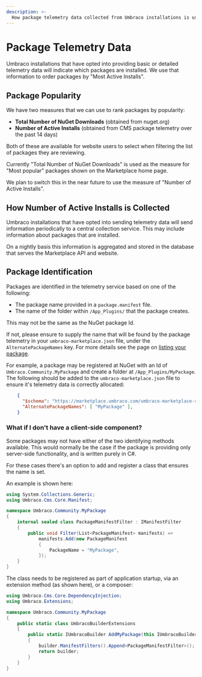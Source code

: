 ```yaml
---
description: >-
  How package telemetry data collected from Umbraco installations is used to order packages
---
```


# Package Telemetry Data

Umbraco installations that have opted into providing basic or detailed telemetry data will indicate which packages are installed. We use that information to order packages by "Most Active Installs".

## Package Popularity

We have two measures that we can use to rank packages by popularity:

- **Total Number of NuGet Downloads** (obtained from nuget.org)
- **Number of Active Installs** (obtained from CMS package telemetry over the past 14 days)

Both of these are available for website users to select when filtering the list of packages they are reviewing.

Currently "Total Number of NuGet Downloads" is used as the measure for "Most popular" packages shown on the Marketplace home page.

We plan to switch this in the near future to use the measure of "Number of Active Installs".

## How Number of Active Installs is Collected

Umbraco installations that have opted into sending telemetry data will send information periodically to a central collection service. This may include information about packages that are installed.

On a nightly basis this information is aggregated and stored in the database that serves the Marketplace API and website.

## Package Identification

Packages are identified in the telemetry service based on one of the following:

- The package name provided in a `package.manifest` file.
- The name of the folder within `/App_Plugins/` that the package creates.

This may not be the same as the NuGet package Id.

If not, please ensure to supply the name that will be found by the package telemetry in your `umbraco-marketplace.json` file, under the `AlternatePackageNames` key. For more details see the page on [listing your package](listing-your-package.md).

For example, a package may be registered at NuGet with an Id of `Umbraco.Community.MyPackage` and create a folder at `/App_Plugins/MyPackage`. The following should be added to the `umbraco-marketplace.json` file to ensure it's telemetry data is correctly allocated:

```json
    {
      "$schema": "https://marketplace.umbraco.com/umbraco-marketplace-schema.json",
      "AlternatePackageNames": [ "MyPackage" ],
    }
```

### What if I don't have a client-side component?

Some packages may not have either of the two identifying methods available. This would normally be the case if the package is providing only server-side functionality, and is written purely in C#.

For these cases there's an option to add and register a class that ensures the name is set.

An example is shown here:

```csharp
using System.Collections.Generic;
using Umbraco.Cms.Core.Manifest;

namespace Umbraco.Community.MyPackage
{
    internal sealed class PackageManifestFilter : IManifestFilter
    {
        public void Filter(List<PackageManifest> manifests) =>
            manifests.Add(new PackageManifest
            {
                PackageName = "MyPackage",
            });
    }
}
```

The class needs to be registered as part of application startup, via an extension method (as shown here), or a composer:

```csharp
using Umbraco.Cms.Core.DependencyInjection;
using Umbraco.Extensions;

namespace Umbraco.Community.MyPackage
{
    public static class UmbracoBuilderExtensions
    {
        public static IUmbracoBuilder AddMyPackage(this IUmbracoBuilder builder)
        {
            builder.ManifestFilters().Append<PackageManifestFilter>();
            return builder;
        }
    }
}
```



